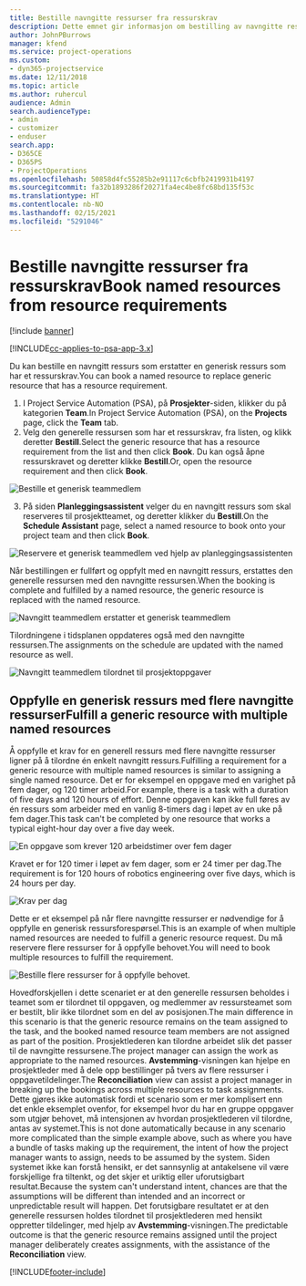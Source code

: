 ```yaml
---
title: Bestille navngitte ressurser fra ressurskrav
description: Dette emnet gir informasjon om bestilling av navngitte ressurser for et generisk ressurskrav.
author: JohnPBurrows
manager: kfend
ms.service: project-operations
ms.custom:
- dyn365-projectservice
ms.date: 12/11/2018
ms.topic: article
ms.author: ruhercul
audience: Admin
search.audienceType:
- admin
- customizer
- enduser
search.app:
- D365CE
- D365PS
- ProjectOperations
ms.openlocfilehash: 50858d4fc55285b2e91117c6cbfb2419931b4197
ms.sourcegitcommit: fa32b1893286f20271fa4ec4be8fc68bd135f53c
ms.translationtype: HT
ms.contentlocale: nb-NO
ms.lasthandoff: 02/15/2021
ms.locfileid: "5291046"
---
```

# <a name="book-named-resources-from-resource-requirements"></a><span data-ttu-id="e6b08-103">Bestille navngitte ressurser fra ressurskrav</span><span class="sxs-lookup"><span data-stu-id="e6b08-103">Book named resources from resource requirements</span></span>

[!include [banner](../includes/psa-now-project-operations.md)]

[!INCLUDE[cc-applies-to-psa-app-3.x](../includes/cc-applies-to-psa-app-3x.md)]

<span data-ttu-id="e6b08-104">Du kan bestille en navngitt ressurs som erstatter en generisk ressurs som har et ressurskrav.</span><span class="sxs-lookup"><span data-stu-id="e6b08-104">You can book a named resource to replace generic resource that has a resource requirement.</span></span>

1. <span data-ttu-id="e6b08-105">I Project Service Automation (PSA), på **Prosjekter**-siden, klikker du på kategorien **Team**.</span><span class="sxs-lookup"><span data-stu-id="e6b08-105">In Project Service Automation (PSA), on the **Projects** page, click the **Team** tab.</span></span>
2. <span data-ttu-id="e6b08-106">Velg den generelle ressursen som har et ressurskrav, fra listen, og klikk deretter **Bestill**.</span><span class="sxs-lookup"><span data-stu-id="e6b08-106">Select the generic resource that has a resource requirement from the list and then click **Book**.</span></span> <span data-ttu-id="e6b08-107">Du kan også åpne ressurskravet og deretter klikke **Bestill**.</span><span class="sxs-lookup"><span data-stu-id="e6b08-107">Or, open the resource requirement and then click **Book**.</span></span>


![Bestille et generisk teammedlem](media/RM-how-to-14.png)


3. <span data-ttu-id="e6b08-109">På siden **Planleggingsassistent** velger du en navngitt ressurs som skal reserveres til prosjektteamet, og deretter klikker du **Bestill**.</span><span class="sxs-lookup"><span data-stu-id="e6b08-109">On the **Schedule Assistant** page, select a named resource to book onto your project team and then click **Book**.</span></span>

![Reservere et generisk teammedlem ved hjelp av planleggingsassistenten](media/RM-how-to-15.png)

<span data-ttu-id="e6b08-111">Når bestillingen er fullført og oppfylt med en navngitt ressurs, erstattes den generelle ressursen med den navngitte ressursen.</span><span class="sxs-lookup"><span data-stu-id="e6b08-111">When the booking is complete and fulfilled by a named resource, the generic resource is replaced with the named resource.</span></span>

![Navngitt teammedlem erstatter et generisk teammedlem](media/RM-how-to-16.png)

<span data-ttu-id="e6b08-113">Tilordningene i tidsplanen oppdateres også med den navngitte ressursen.</span><span class="sxs-lookup"><span data-stu-id="e6b08-113">The assignments on the schedule are updated with the named resource as well.</span></span>

![Navngitt teammedlem tilordnet til prosjektoppgaver](media/RM-how-to-17.png)

## <a name="fulfill-a-generic-resource-with-multiple-named-resources"></a><span data-ttu-id="e6b08-115">Oppfylle en generisk ressurs med flere navngitte ressurser</span><span class="sxs-lookup"><span data-stu-id="e6b08-115">Fulfill a generic resource with multiple named resources</span></span>
<span data-ttu-id="e6b08-116">Å oppfylle et krav for en generell ressurs med flere navngitte ressurser ligner på å tilordne én enkelt navngitt ressurs.</span><span class="sxs-lookup"><span data-stu-id="e6b08-116">Fulfilling a requirement for a generic resource with multiple named resources is similar to assigning a single named resource.</span></span> <span data-ttu-id="e6b08-117">Det er for eksempel en oppgave med en varighet på fem dager, og 120 timer arbeid.</span><span class="sxs-lookup"><span data-stu-id="e6b08-117">For example, there is a task with a duration of five days and 120 hours of effort.</span></span> <span data-ttu-id="e6b08-118">Denne oppgaven kan ikke full føres av én ressurs som arbeider med en vanlig 8-timers dag i løpet av en uke på fem dager.</span><span class="sxs-lookup"><span data-stu-id="e6b08-118">This task can't be completed by one resource that works a typical eight-hour day over a five day week.</span></span> 

![En oppgave som krever 120 arbeidstimer over fem dager](media/RM-how-to-21.png)

<span data-ttu-id="e6b08-120">Kravet er for 120 timer i løpet av fem dager, som er 24 timer per dag.</span><span class="sxs-lookup"><span data-stu-id="e6b08-120">The requirement is for 120 hours of robotics engineering over five days, which is 24 hours per day.</span></span>

![Krav per dag](media/RM-how-to-22.png)

<span data-ttu-id="e6b08-122">Dette er et eksempel på når flere navngitte ressurser er nødvendige for å oppfylle en generisk ressursforespørsel.</span><span class="sxs-lookup"><span data-stu-id="e6b08-122">This is an example of when multiple named resources are needed to fulfill a generic resource request.</span></span> <span data-ttu-id="e6b08-123">Du må reservere flere ressurser for å oppfylle behovet.</span><span class="sxs-lookup"><span data-stu-id="e6b08-123">You will need to book multiple resources to fulfill the requirement.</span></span>

![Bestille flere ressurser for å oppfylle behovet.](media/RM-how-to-23.png)

<span data-ttu-id="e6b08-125">Hovedforskjellen i dette scenariet er at den generelle ressursen beholdes i teamet som er tilordnet til oppgaven, og medlemmer av ressursteamet som er bestilt, blir ikke tilordnet som en del av posisjonen.</span><span class="sxs-lookup"><span data-stu-id="e6b08-125">The main difference in this scenario is that the generic resource remains on the team assigned to the task, and the booked named resource team members are not assigned as part of the position.</span></span> <span data-ttu-id="e6b08-126">Prosjektlederen kan tilordne arbeidet slik det passer til de navngitte ressursene.</span><span class="sxs-lookup"><span data-stu-id="e6b08-126">The project manager can assign the work as appropriate to the named resources.</span></span> <span data-ttu-id="e6b08-127">**Avstemming**-visningen kan hjelpe en prosjektleder med å dele opp bestillinger på tvers av flere ressurser i oppgavetildelinger.</span><span class="sxs-lookup"><span data-stu-id="e6b08-127">The **Reconciliation** view can assist a project manager in breaking up the bookings across multiple resources to task assignments.</span></span> <span data-ttu-id="e6b08-128">Dette gjøres ikke automatisk fordi et scenario som er mer komplisert enn det enkle eksemplet ovenfor, for eksempel hvor du har en gruppe oppgaver som utgjør behovet, må intensjonen av hvordan prosjektlederen vil tilordne, antas av systemet.</span><span class="sxs-lookup"><span data-stu-id="e6b08-128">This is not done automatically because in any scenario more complicated than the simple example above, such as where you have a bundle of tasks making up the requirement, the intent of how the project manager wants to assign, needs to be assumed by the system.</span></span> <span data-ttu-id="e6b08-129">Siden systemet ikke kan forstå hensikt, er det sannsynlig at antakelsene vil være forskjellige fra tiltenkt, og det skjer et uriktig eller uforutsigbart resultat.</span><span class="sxs-lookup"><span data-stu-id="e6b08-129">Because the system can't understand intent, chances are that the assumptions will be different than intended and an incorrect or unpredictable result will happen.</span></span> <span data-ttu-id="e6b08-130">Det forutsigbare resultatet er at den generelle ressursen holdes tilordnet til prosjektlederen med hensikt oppretter tildelinger, med hjelp av **Avstemming**-visningen.</span><span class="sxs-lookup"><span data-stu-id="e6b08-130">The predictable outcome is that the generic resource remains assigned until the project manager deliberately creates assignments, with the assistance of the **Reconciliation** view.</span></span>




[!INCLUDE[footer-include](../includes/footer-banner.md)]